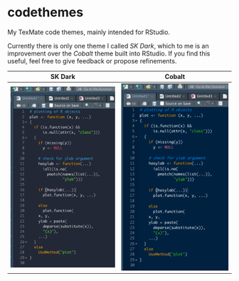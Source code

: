 # codethemes
My TexMate code themes, mainly intended for RStudio.

Currently there is only one theme I called *SK Dark*, which to me is an improvement over the *Cobalt* theme built into RStudio. If you find this useful, feel free to give feedback or propose refinements. 

SK Dark                    |  Cobalt
:-------------------------:|:-------------------------:
![](skdark.png)            |  ![](cobalt.png)



